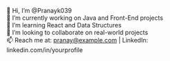 👋 Hi, I’m @Pranayk039  
🔭 I’m currently working on Java and Front-End projects  
🌱 I’m learning React and Data Structures  
🤝 I’m looking to collaborate on real-world projects  
📫 Reach me at: pranay@example.com | LinkedIn: linkedin.com/in/yourprofile


<!---
Pranayk039/Pranayk039 is a ✨ special ✨ repository because its `README.md` (this file) appears on your GitHub profile.
You can click the Preview link to take a look at your changes.
--->

